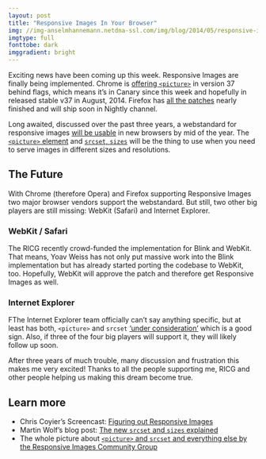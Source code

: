 ```yaml
---
layout: post
title: "Responsive Images In Your Browser"
img: //img-anselmhannemann.netdna-ssl.com/img/blog/2014/05/responsive-images-coming/header.jpg
imgtype: full
fonttobe: dark
imggradient: bright
---
```


Exciting news have been coming up this week. Responsive Images are finally being implemented. Chrome is [offering `<picture>`](https://codereview.chromium.org/265763010/) in version 37 behind flags, which means it’s in Canary since this week and hopefully in released stable v37 in August, 2014. Firefox has [all the patches](https://bugzilla.mozilla.org/show_bug.cgi?id=870022#c55) nearly finished and will ship soon in Nightly channel.

Long awaited, discussed over the past three years, a webstandard for responsive images [will be usable](http://caniuse.com/#search=srcset) in new browsers by mid of the year. The [`<picture>` element](http://picture.responsiveimages.org/) and [`srcset`, `sizes`](http://www.w3.org/html/wg/drafts/srcset/w3c-srcset/) will be the thing to use when you need to serve images in different sizes and resolutions.

## The Future

With Chrome (therefore Opera) and Firefox supporting Responsive Images two major browser vendors support the webstandard. But still, two other big players are still missing: WebKit (Safari) and Internet Explorer.

### WebKit / Safari

The RICG recently crowd-funded the implementation for Blink and WebKit. That means, Yoav Weiss has not only put massive work into the Blink implementation but has already started porting the codebase to WebKit, too. Hopefully, WebKit will approve the patch and therefore get Responsive Images as well.

### Internet Explorer

FThe Internet Explorer team officially can’t say anything specific, but at least has both, `<picture>` and `srcset` [‘under consideration’](http://status.modern.ie/pictureelement?term=pic) which is a good sign. Also, if three of the four big players will support it, they will likely follow up soon.

After three years of much trouble, many discussion and frustration this makes me very excited! Thanks to all the people supporting me, RICG and other people helping us making this dream become true.

## Learn more

- Chris Coyier’s Screencast: [Figuring out Responsive Images](http://css-tricks.com/video-screencasts/133-figuring-responsive-images/)
- Martin Wolf’s blog post: [The new `srcset` and `sizes` explained](http://martinwolf.org/2014/05/07/the-new-srcset-and-sizes-explained/)
- The whole picture about [`<picture>` and `srcset` and everything else by the Responsive Images Community Group](http://responsiveimages.org/)
